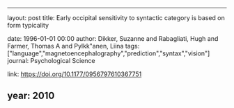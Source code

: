 ---
layout: post
title: Early occipital sensitivity to syntactic category is based on form typicality

date: 1996-01-01 00:00
author: Dikker, Suzanne and Rabagliati, Hugh and Farmer, Thomas A and Pylkk\"anen, Liina
tags: ["language","magnetoencephalography","prediction","syntax","vision"]
journal: Psychological Science

link: https://doi.org/10.1177/0956797610367751

year: 2010
----